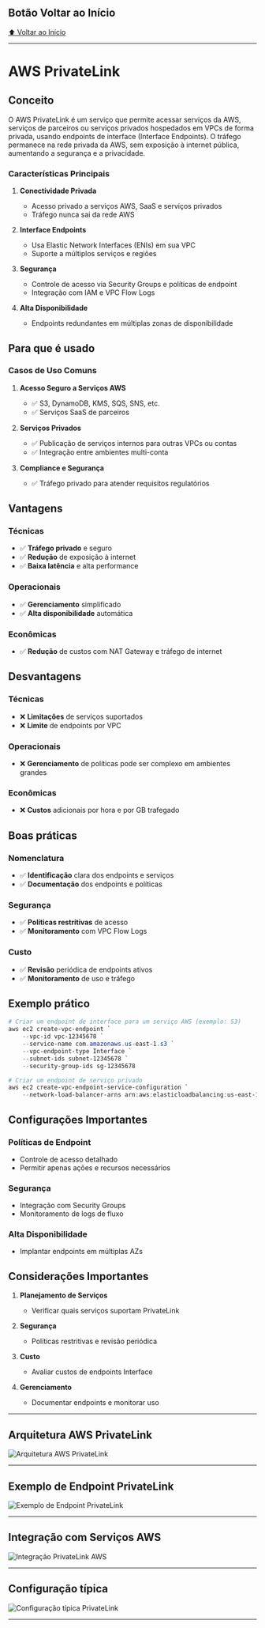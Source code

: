 ## Botão Voltar ao Início
[⬆️ Voltar ao Início](https://github.com/Marcos-Ramoss/aws-cloud-practitioner)

---

# AWS PrivateLink

## Conceito

O AWS PrivateLink é um serviço que permite acessar serviços da AWS, serviços de parceiros ou serviços privados hospedados em VPCs de forma privada, usando endpoints de interface (Interface Endpoints). O tráfego permanece na rede privada da AWS, sem exposição à internet pública, aumentando a segurança e a privacidade.

### Características Principais

1. **Conectividade Privada**
   - Acesso privado a serviços AWS, SaaS e serviços privados
   - Tráfego nunca sai da rede AWS

2. **Interface Endpoints**
   - Usa Elastic Network Interfaces (ENIs) em sua VPC
   - Suporte a múltiplos serviços e regiões

3. **Segurança**
   - Controle de acesso via Security Groups e políticas de endpoint
   - Integração com IAM e VPC Flow Logs

4. **Alta Disponibilidade**
   - Endpoints redundantes em múltiplas zonas de disponibilidade

## Para que é usado

### Casos de Uso Comuns

1. **Acesso Seguro a Serviços AWS**
   - ✅ S3, DynamoDB, KMS, SQS, SNS, etc.
   - ✅ Serviços SaaS de parceiros

2. **Serviços Privados**
   - ✅ Publicação de serviços internos para outras VPCs ou contas
   - ✅ Integração entre ambientes multi-conta

3. **Compliance e Segurança**
   - ✅ Tráfego privado para atender requisitos regulatórios

## Vantagens

### Técnicas
- ✅ **Tráfego privado** e seguro
- ✅ **Redução** de exposição à internet
- ✅ **Baixa latência** e alta performance

### Operacionais
- ✅ **Gerenciamento** simplificado
- ✅ **Alta disponibilidade** automática

### Econômicas
- ✅ **Redução** de custos com NAT Gateway e tráfego de internet

## Desvantagens

### Técnicas
- ❌ **Limitações** de serviços suportados
- ❌ **Limite** de endpoints por VPC

### Operacionais
- ❌ **Gerenciamento** de políticas pode ser complexo em ambientes grandes

### Econômicas
- ❌ **Custos** adicionais por hora e por GB trafegado

## Boas práticas

### Nomenclatura
- ✅ **Identificação** clara dos endpoints e serviços
- ✅ **Documentação** dos endpoints e políticas

### Segurança
- ✅ **Políticas restritivas** de acesso
- ✅ **Monitoramento** com VPC Flow Logs

### Custo
- ✅ **Revisão** periódica de endpoints ativos
- ✅ **Monitoramento** de uso e tráfego

## Exemplo prático

```powershell
# Criar um endpoint de interface para um serviço AWS (exemplo: S3)
aws ec2 create-vpc-endpoint `
    --vpc-id vpc-12345678 `
    --service-name com.amazonaws.us-east-1.s3 `
    --vpc-endpoint-type Interface `
    --subnet-ids subnet-12345678 `
    --security-group-ids sg-12345678

# Criar um endpoint de serviço privado
aws ec2 create-vpc-endpoint-service-configuration `
    --network-load-balancer-arns arn:aws:elasticloadbalancing:us-east-1:123456789012:loadbalancer/net/my-nlb/1234567890abcdef
```

## Configurações Importantes

### Políticas de Endpoint
- Controle de acesso detalhado
- Permitir apenas ações e recursos necessários

### Segurança
- Integração com Security Groups
- Monitoramento de logs de fluxo

### Alta Disponibilidade
- Implantar endpoints em múltiplas AZs

## Considerações Importantes

1. **Planejamento de Serviços**
   - Verificar quais serviços suportam PrivateLink

2. **Segurança**
   - Políticas restritivas e revisão periódica

3. **Custo**
   - Avaliar custos de endpoints Interface

4. **Gerenciamento**
   - Documentar endpoints e monitorar uso

---

## Arquitetura AWS PrivateLink
![Arquitetura AWS PrivateLink](/images/Arquitetura%20PrivateLink.png)

---

## Exemplo de Endpoint PrivateLink
![Exemplo de Endpoint PrivateLink](/images/Exemplo%20PrivateLink.png)

---

## Integração com Serviços AWS
![Integração PrivateLink AWS](/images/Integracao%20PrivateLink%20AWS.png)

---

## Configuração típica
![Configuração típica PrivateLink](/images/Configuracao%20tipica%20PrivateLink.png)

---
